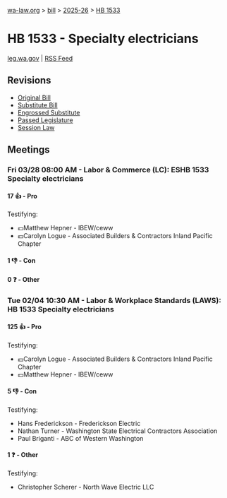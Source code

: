 [wa-law.org](/) > [bill](/bill/) > [2025-26](/bill/2025-26/) > [HB 1533](/bill/2025-26/hb/1533/)

# HB 1533 - Specialty electricians
[leg.wa.gov](https://app.leg.wa.gov/billsummary?BillNumber=1533&Year=2025&Initiative=false) | [RSS Feed](./rss.xml)

## Revisions
* [Original Bill](1/)
* [Substitute Bill](S/)
* [Engrossed Substitute](S.E/)
* [Passed Legislature](S.PL/)
* [Session Law](S.SL/)

## Meetings
### Fri 03/28 08:00 AM - Labor & Commerce (LC): ESHB 1533 Specialty electricians
#### 17 👍 - Pro
Testifying:
* 💵Matthew Hepner - IBEW/ceww
* 💵Carolyn Logue - Associated Builders & Contractors Inland Pacific Chapter

#### 1 👎 - Con

#### 0 ❓ - Other

### Tue 02/04 10:30 AM - Labor & Workplace Standards (LAWS): HB 1533 Specialty electricians
#### 125 👍 - Pro
Testifying:
* 💵Carolyn Logue - Associated Builders & Contractors Inland Pacific Chapter
* 💵Matthew Hepner - IBEW/ceww

#### 5 👎 - Con
Testifying:
* Hans Frederickson - Frederickson Electric
* Nathan Turner - Washington State Electrical Contractors Association
* Paul Briganti - ABC of Western Washington

#### 1 ❓ - Other
Testifying:
* Christopher Scherer - North Wave Electric LLC
